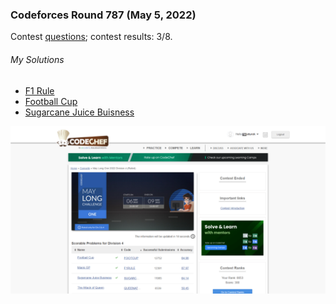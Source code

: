 ### Codeforces Round 787 (May 5, 2022)
Contest [questions](https://www.codechef.com/MAY221D?order=desc&sortBy=successful_submissions 'Link to Contest Questions'); 
contest results: 3/8.

###### My Solutions
* [F1 Rule](https://github.com/ez2rok/coding-contests/blob/main/week_017/codechef_may_long/f1_rule.py)
* [Football Cup](https://github.com/ez2rok/coding-contests/blob/main/week_017/codechef_may_long/football_cup.py)
* [Sugarcane Juice Buisness](https://github.com/ez2rok/coding-contests/blob/main/week_017/codechef_may_long/sugarcane_juice_buisness.py)

<img src="codechef_may_long.png" alt="Screenshot of my contest results." width="800"/>

